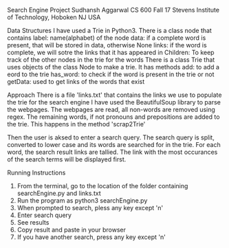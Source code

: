 Search Engine Project
Sudhansh Aggarwal
CS 600 Fall 17
Stevens Institute of Technology, Hoboken NJ USA

Data Structures
I have used a Trie in Python3.
There is a class node that contains
	label: name(alphabet) of the node
	data: if a complete word is present, that will be stored in data, otherwise None
	links: if the word is complete, we will sotre the links that it has appeared in
	Children: To keep track of the other nodes in the trie for the words
There is a class Trie that uses objects of the class Node to make a trie. It has methods
	add: to add a eord to the trie
	has_word: to check if the word is present in the trie or not
	getData: used to get links of the words that exist


Approach
There is a file 'links.txt' that contains the links we use to populate the trie for the search engine
I have used the BeautifulSoup library to parse the webpages.
The webpages are read, all non-words are removed using regex.
The remaining words, if not pronouns and prepositions are added to the trie.
This happens in the method 'scrap2Trie'

Then the user is aksed to enter a search query.
The search query is split, converted to lower case and its words are searched for in the trie.
For each word, the search result links are tallied. The link with the most occurances of the search terms will be displayed first.


Running Instructions
1. From the terminal, go to the location of the folder containing searchEngine.py and links.txt
2. Run the program as
	python3 searchEngine.py
3. When prompted to search, pless any key except 'n'
4. Enter search query
5. See results
6. Copy result and paste in your browser
7. If you have another search, press any key except 'n'